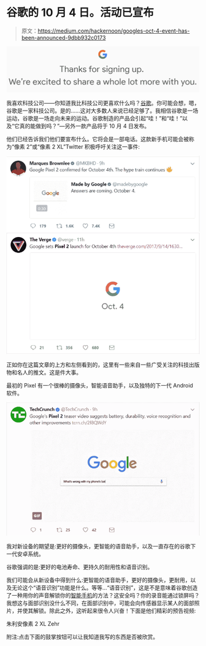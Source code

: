 # 谷歌的 10 月 4 日。活动已宣布

> 原文：<https://medium.com/hackernoon/googles-oct-4-event-has-been-announced-9dbb932c0173>

![](img/7bada137b11c0b0181c83764cf4a57e3.png)

我喜欢科技公司——你知道我比科技公司更喜欢什么吗？[谷歌](https://hackernoon.com/tagged/google)。你可能会想，嗯，谷歌是一家科技公司。是的……这对大多数人来说已经足够了。我相信谷歌是一场运动，谷歌是一场走向未来的运动。谷歌制造的产品会引起“哇！”和“哇！”以及“它真的能做到吗？”—另外一款产品将于 10 月 4 日发布。

他们已经告诉我们他们要宣布什么。它将会是一部电话。这款新手机可能会被称为“像素 2”或“像素 2 XL”Twitter 积极呼吁关注这一事件:

![](img/93aa3dffd22b05c99cfc76ff08ba4080.png)![](img/ccebed601b060dbc888453b78f5e41e8.png)

正如你在这篇文章的上方和左侧看到的，这里有一些来自一些广受关注的科技出版物和名人的推文。这是件大事。

最初的 Pixel 有一个很棒的摄像头，智能语音助手，以及独特的下一代 Android 软件。

![](img/bcac5dfed249041b91b032438b7e0842.png)

我对新设备的期望是:更好的摄像头，更智能的语音助手，以及一直存在的谷歌下一代安卓系统。

谷歌强调的是:更好的电池寿命、更持久的耐用性和语音识别。

我们可能会从新设备中得到什么:更智能的语音助手，更好的摄像头，更耐用，以及无论这个“语音识别”功能是什么。等等…“语音识别”，这是不是意味着谷歌创造了一种用你的声音解锁你的[智能手机](https://hackernoon.com/tagged/smartphone)的方法？这安全吗？你的录音能通过锁屏吗？我想这与面部识别没什么不同，在面部识别中，可能会向传感器显示某人的面部照片，并使其解锁。除此之外，这听起来很令人兴奋！下面是他们精彩的预告视频:

朱利安像素 2 XL Zehr

附注:点击下面的鼓掌按钮可以让我知道我写的东西是否被欣赏。